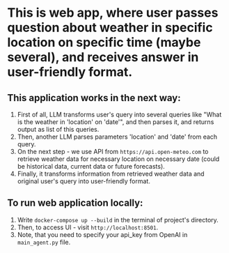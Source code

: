 # This is web app, where user passes question about weather in specific location on specific time (maybe several), and receives answer in user-friendly format.

## This application works in the next way:
1. First of all, LLM transforms user's query into several queries like "What is the weather in 'location' on 'date'", and then parses it, and returns output as list of this queries.
2. Then, another LLM parses parameters 'location' and 'date' from each query.
3. On the next step - we use API from `https://api.open-meteo.com` to retrieve weather data for necessary location on necessary date (could be historical data, current data or future forecasts).
4. Finally, it transforms information from retrieved weather data and original user's query into user-friendly format.

## To run web application locally:
1. Write `docker-compose up --build` in the terminal of project's directory.
2. Then, to access UI - visit `http://localhost:8501`.
3. Note, that you need to specify your api_key from OpenAI in `main_agent.py` file.
